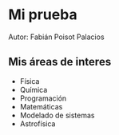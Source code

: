 # Mi prueba

Autor: Fabián Poisot Palacios

## Mis áreas de interes

- Física
- Química
- Programación
- Matemáticas
- Modelado de sistemas
- Astrofísica
